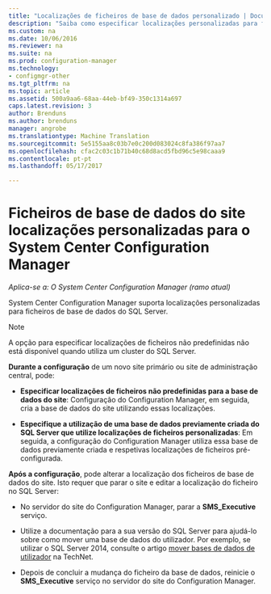 ```yaml
---
title: "Localizações de ficheiros de base de dados personalizado | Documentos do Microsoft"
description: "Saiba como especificar localizações personalizadas para ficheiros de base de dados do SQL Server."
ms.custom: na
ms.date: 10/06/2016
ms.reviewer: na
ms.suite: na
ms.prod: configuration-manager
ms.technology:
- configmgr-other
ms.tgt_pltfrm: na
ms.topic: article
ms.assetid: 500a9aa6-68aa-44eb-bf49-350c1314a697
caps.latest.revision: 3
author: Brenduns
ms.author: brenduns
manager: angrobe
ms.translationtype: Machine Translation
ms.sourcegitcommit: 5e5155aa8c03b7e0c200d083024c8fa386f97aa7
ms.openlocfilehash: cfac2c03c1b71b40c68d8acd5fbd96c5e98caaa9
ms.contentlocale: pt-pt
ms.lasthandoff: 05/17/2017

---
```

# <a name="custom-locations-for-system-center-configuration-manager-site-database-files"></a>Ficheiros de base de dados do site localizações personalizadas para o System Center Configuration Manager

*Aplica-se a: O System Center Configuration Manager (ramo atual)*

 System Center Configuration Manager suporta localizações personalizadas para ficheiros de base de dados do SQL Server.  

> [!NOTE]  
>  A opção para especificar localizações de ficheiros não predefinidas não está disponível quando utiliza um cluster do SQL Server.  

 **Durante a configuração** de um novo site primário ou site de administração central, pode:  

-   **Especificar localizações de ficheiros não predefinidas para a base de dados do site**: Configuração do Configuration Manager, em seguida, cria a base de dados do site utilizando essas localizações.  

-   **Especifique a utilização de uma base de dados previamente criada do SQL Server que utilize localizações de ficheiros personalizadas**:  Em seguida, a configuração do Configuration Manager utiliza essa base de dados previamente criada e respetivas localizações de ficheiros pré-configurada.  

**Após a configuração**, pode alterar a localização dos ficheiros de base de dados do site. Isto requer que parar o site e editar a localização do ficheiro no SQL Server:  

-   No servidor do site do Configuration Manager, parar a **SMS_Executive** serviço.  

-   Utilize a documentação para a sua versão do SQL Server para ajudá-lo sobre como mover uma base de dados do utilizador. Por exemplo, se utilizar o SQL Server 2014, consulte o artigo [mover bases de dados de utilizador](https://technet.microsoft.com/library/ms345483\(v=sql.120\).aspx) na TechNet.  

-   Depois de concluir a mudança do ficheiro da base de dados, reinicie o **SMS_Executive** serviço no servidor do site do Configuration Manager.  

